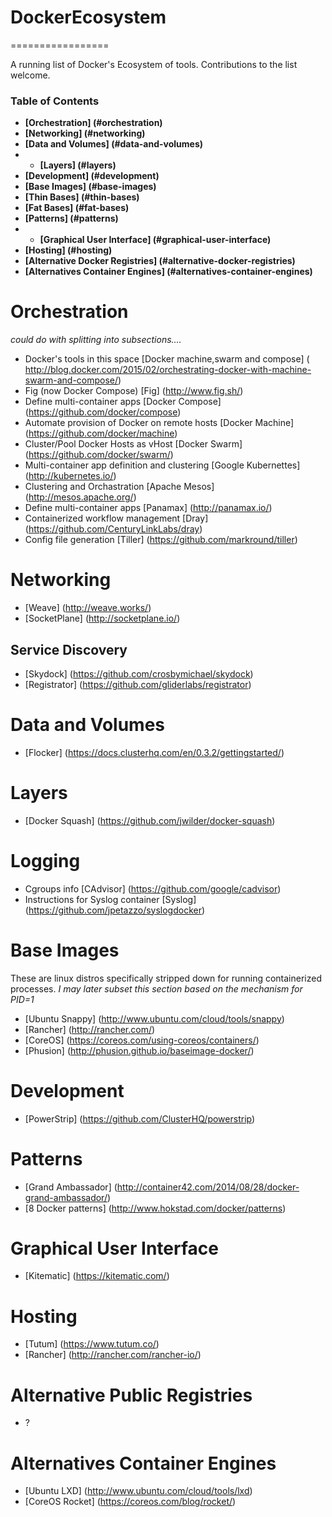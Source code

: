 # DockerEcosystem
=================

A running list of Docker's Ecosystem of tools. Contributions to the list welcome.

### Table of Contents
* **[Orchestration] (#orchestration)**
* **[Networking] (#networking)**
* **[Data and Volumes] (#data-and-volumes)**
* * **[Layers] (#layers)**
* **[Development] (#development)**
* **[Base Images] (#base-images)**
* **[Thin Bases] (#thin-bases)**
* **[Fat Bases] (#fat-bases)**
* **[Patterns] (#patterns)**
* * **[Graphical User Interface] (#graphical-user-interface)**
* **[Hosting] (#hosting)**
* **[Alternative Docker Registries] (#alternative-docker-registries)**
* **[Alternatives Container Engines] (#alternatives-container-engines)**


Orchestration
=============
*could do with splitting into subsections....*
* Docker's tools in this space [Docker machine,swarm and compose] ( http://blog.docker.com/2015/02/orchestrating-docker-with-machine-swarm-and-compose/)
* Fig (now Docker Compose) [Fig] (http://www.fig.sh/)
* Define multi-container apps [Docker Compose] (https://github.com/docker/compose)
* Automate provision of Docker on remote hosts [Docker Machine] (https://github.com/docker/machine)
* Cluster/Pool Docker Hosts as vHost [Docker Swarm] (https://github.com/docker/swarm/)
* Multi-container app definition and clustering [Google Kubernettes] (http://kubernetes.io/)
* Clustering and Orchastration [Apache Mesos] (http://mesos.apache.org/)
* Define multi-container apps [Panamax] (http://panamax.io/)
* Containerized workflow management [Dray] (https://github.com/CenturyLinkLabs/dray)
* Config file generation [Tiller] (https://github.com/markround/tiller)

Networking
==========
* [Weave] (http://weave.works/)
* [SocketPlane] (http://socketplane.io/)

Service Discovery
-----------------
* [Skydock] (https://github.com/crosbymichael/skydock)
* [Registrator] (https://github.com/gliderlabs/registrator)


Data and Volumes
================
* [Flocker] (https://docs.clusterhq.com/en/0.3.2/gettingstarted/)


Layers
======
* [Docker Squash] (https://github.com/jwilder/docker-squash)

Logging
=======
* Cgroups info [CAdvisor] (https://github.com/google/cadvisor)
* Instructions for Syslog container [Syslog] (https://github.com/jpetazzo/syslogdocker)

Base Images
===========
These are linux distros specifically stripped down for running containerized processes. 
*I may later subset this section based on the mechanism for PID=1*
* [Ubuntu Snappy] (http://www.ubuntu.com/cloud/tools/snappy)
* [Rancher] (http://rancher.com/)
* [CoreOS] (https://coreos.com/using-coreos/containers/)
* [Phusion] (http://phusion.github.io/baseimage-docker/)

Development
===========
* [PowerStrip] (https://github.com/ClusterHQ/powerstrip)

Patterns
========
* [Grand Ambassador] (http://container42.com/2014/08/28/docker-grand-ambassador/)
* [8 Docker patterns] (http://www.hokstad.com/docker/patterns)

Graphical User Interface
========================
* [Kitematic] (https://kitematic.com/)

Hosting
=======
* [Tutum] (https://www.tutum.co/)
* [Rancher] (http://rancher.com/rancher-io/)

Alternative Public Registries
=============================
* ?


Alternatives Container Engines
==============================
* [Ubuntu LXD] (http://www.ubuntu.com/cloud/tools/lxd)
* [CoreOS Rocket] (https://coreos.com/blog/rocket/)
